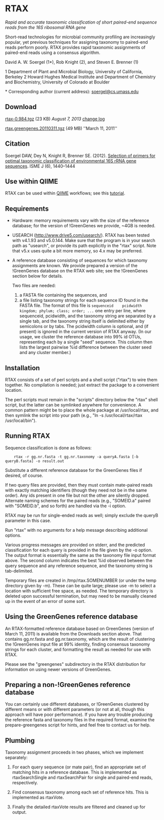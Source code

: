 RTAX
====

_Rapid and accurate taxonomic classification of short paired-end sequence reads from the 16S ribosomal RNA gene_

Short-read technologies for microbial community profiling are increasingly popular, yet previous techniques for assigning taxonomy to paired-end reads perform poorly.  RTAX provides rapid taxonomic assignments of paired-end reads using a consensus algorithm.

David A. W. Soergel (1*), Rob Knight (2), and Steven E. Brenner (1)

1 Department of Plant and Microbial Biology, University of California, Berkeley 
2 Howard Hughes Medical Institute and Department of Chemistry and Biochemistry, University of Colorado at Boulder

\* Corresponding author (current address): [soergel@cs.umass.edu](mailto:soergel@cs.umass.edu)

Download
--------

[rtax-0.984.tgz](http://static.davidsoergel.com/rtax-0.984.tgz) (23 KB)  _August 7, 2013_
[change log](changelog)

[rtax.greengenes.20110311.tgz](http://static.davidsoergel.com/rtax.greengenes.20110311.tgz) (49 MB)  ''March 11, 2011''

Citation
--------

Soergel DAW, Dey N, Knight R, Brenner SE. (2012). [Selection of primers for optimal taxonomic classification of environmental 16S rRNA gene sequences](http://www.nature.com/ismej/journal/vaop/ncurrent/abs/ismej2011208a.html).  ISME J (6), 1440–1444


Use within QIIME
----------------

RTAX can be used within [QIIME](http://qiime.org) workflows; see this [tutorial](http://www.qiime.org/tutorials/rtax.html).

Requirements
------------

 * Hardware: memory requirements vary with the size of the reference database; for the version of !GreenGenes we provide, ~4GB is needed.

 * USEARCH (http://www.drive5.com/usearch/).  RTAX has been tested with v4.1.93 and v5.0.144.  Make sure that the program is in your search path as "usearch", or provide its path explicitly in the "rtax" script.  Note that v5.x uses quite a bit more memory, so 4.x may be preferred.

* A reference database consisting of sequences for which taxonomy assignments are known.  We provide prepared a version of the !GreenGenes database on the RTAX web site; see the !GreenGenes section below for details.

    Two files are needed:
    1. a FASTA file containing the sequences, and 
    2. a file listing taxonomy strings for each sequence ID found in the FASTA file.  The format of this file is `sequenceid	pcidwidth	kingdom; phylum; class; order; ...` one entry per line, where sequenceid, pcidwidth, and the taxonomy string are separated by a single tab, and the taxonomy string itself is delimited either by semicolons or by tabs. The pcidwidth column is optional, and (if present) is ignored in the current version of RTAX anyway. (In our usage, we cluster the reference database into 99% id OTUs, representing each by a single "seed" sequence. This column then lists the largest pairwise %id difference between the cluster seed and any cluster member.)


Installation
------------

RTAX consists of a set of perl scripts and a shell script ("rtax") to wire them
together. No compilation is needed; just extract the package to a convenient
location.

The perl scripts must remain in the "scripts" directory below the "rtax" shell
script, but the latter can be symlinked anywhere for convenience. A common
pattern might be to place the whole package at /usr/local/rtax, and then symlink
the script into your path (e.g., "ln -s /usr/local/rtax/rtax /usr/local/bin").


Running RTAX
------------

Sequence classification is done as follows:

```
    rtax -r gg.nr.fasta -t gg.nr.taxonomy -a queryA.fasta [-b queryB.fasta] -o result.out 
```

Substitute a different reference database for the GreenGenes files if desired,
of course.

If two query files are provided, then they must contain mate-paired reads
with exactly matching identifiers (though they need not be in the same order).
Any ids present in one file but not the other are silently dropped. Alternate
naming schemes for the paired reads (e.g., "SOMEID.a" paired with "SOMEID.b",
and so forth) are handled via the -i option.

RTAX may be run for single-ended reads as well; simply exclude the queryB
parameter in this case.

Run "rtax" with no arguments for a help message describing additional options.

Various progress messages are provided on stderr, and the predicted
classification for each query is provided in the file given by the -o option.
The output format is essentially the same as the taxonomy file input format
above. The second column indicates the best %id observed between the query
sequence and any reference sequence, and the taxonomy string is tab-delimited.

Temporary files are created in /tmp/rtax.SOMENUMBER (or under the temp
directory given by -m).  These can be quite large; please use -m to select a
location with sufficient free space, as needed.  The temporary directory is
deleted upon successful termination, but may need to be manually cleaned up in
the event of an error of some sort.


Using the GreenGenes reference database
---------------------------------------

An RTAX-formatted reference database based on GreenGenes (version of March 11,
2011) is available from the Downloads section above. That
contains gg.nr.fasta and gg.nr.taxonomy, which are the result of clustering the
!GreenGenes input file at 99% identity, finding consensus taxonomy strings for
each cluster, and formatting the result as needed for use with RTAX.

Please see the "greengenes" subdirectory in the RTAX distribution for
information on using newer versions of GreenGenes.


Preparing a non-!GreenGenes reference database
----------------------------------------------

You can certainly use different databases, or !GreenGenes clustered by different
means or with different parameters (or not at all, though this approach will
have poor performance). If you have any trouble producing the reference fasta
and taxonomy files in the required format, examine the prepare-greengenes script
for hints, and feel free to contact us for help.


Plumbing
--------

Taxonomy assignment proceeds in two phases, which we implement separately:

1.  For each query sequence (or mate pair), find an appropriate set of matching hits in a reference database.  This is implemented as rtaxSearchSingle and rtaxSearchPair for single and paired-end reads, respectively.

2.  Find consensus taxonomy among each set of reference hits.  This is implemented as rtaxVote.

3.  Finally the detailed rtaxVote results are filtered and cleaned up for output.

